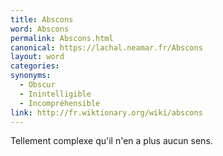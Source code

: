 ```yaml
---
title: Abscons
word: Abscons
permalink: Abscons.html
canonical: https://lachal.neamar.fr/Abscons
layout: word
categories:
synonyms:
  - Obscur
  - Inintelligible
  - Incompréhensible
link: http://fr.wiktionary.org/wiki/abscons
---
```


Tellement complexe qu'il n'en a plus aucun sens.

